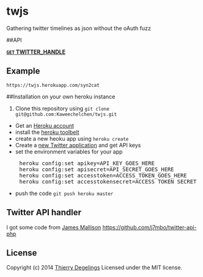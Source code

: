 twjs
====

Gathering twitter timelines as json without the oAuth fuzz

##API

**[<code>GET</code> TWITTER_HANDLE](https://twjs.herokuapp.com/syn2cat)**

## Example

    https://twjs.herokuapp.com/syn2cat

##Installation on your own heroku instance

1. Clone this repository using `git clone git@github.com:Kaweechelchen/twjs.git`
* Get an [Heroku account](https://id.heroku.com/signup)
* install the [heroku toolbelt](https://toolbelt.heroku.com/)
* create a new heoku app using `heroku create`
* Create a [new Twitter application](https://apps.twitter.com/app/new) and get API keys
* set the environment variables for your app
<pre>
    heroku config:set apikey=API_KEY_GOES_HERE
    heroku config:set apisecret=API_SECRET_GOES_HERE
    heroku config:set accesstoken=ACCESS_TOKEN_GOES_HERE
    heroku config:set accesstokensecret=ACCESS_TOKEN_SECRET_GOES_HERE
</pre>
* push the code `git push heroku master`

## Twitter API handler

I got some code from [James Mallison](https://github.com/j7mbo) https://github.com/j7mbo/twitter-api-php

## License
Copyright (c) 2014 [Thierry Degelings](https://github.com/Kaweechelchen)
Licensed under the MIT license.

